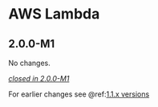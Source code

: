 # AWS Lambda

## 2.0.0-M1

No changes.

[*closed in 2.0.0-M1*](https://github.com/akka/alpakka/issues?q=is%3Aclosed+milestone%3A2.0.0-M1+label%3Ap%3Aaws-lambda)

For earlier changes see @ref:[1.1.x versions](../1.1.x/awslambda.md)
